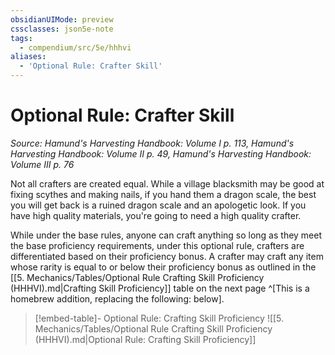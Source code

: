 ```yaml
---
obsidianUIMode: preview
cssclasses: json5e-note
tags:
  - compendium/src/5e/hhhvi
aliases:
  - 'Optional Rule: Crafter Skill'
---
```

# Optional Rule: Crafter Skill
*Source: Hamund's Harvesting Handbook: Volume I p. 113, Hamund's Harvesting Handbook: Volume II p. 49, Hamund's Harvesting Handbook: Volume III p. 76* 

Not all crafters are created equal. While a village blacksmith may be good at fixing scythes and making nails, if you hand them a dragon scale, the best you will get back is a ruined dragon scale and an apologetic look. If you have high quality materials, you're going to need a high quality crafter.

While under the base rules, anyone can craft anything so long as they meet the base proficiency requirements, under this optional rule, crafters are differentiated based on their proficiency bonus. A crafter may craft any item whose rarity is equal to or below their proficiency bonus as outlined in the [[5. Mechanics/Tables/Optional Rule Crafting Skill Proficiency (HHHVI).md\|Crafting Skill Proficiency]] table on the next page ^[This is a homebrew addition, replacing the following: below].

> [!embed-table]- Optional Rule: Crafting Skill Proficiency
> ![[5. Mechanics/Tables/Optional Rule Crafting Skill Proficiency (HHHVI).md\|Optional Rule: Crafting Skill Proficiency]]
